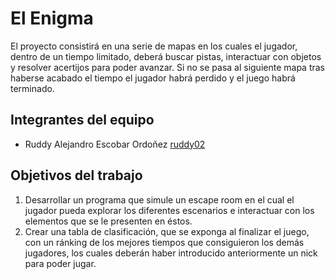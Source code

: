 # El Enigma

El proyecto consistirá en una serie de mapas en los cuales el jugador, dentro de un tiempo limitado, deberá buscar pistas, 
interactuar con objetos y resolver acertijos para poder avanzar.
Si no se pasa al siguiente mapa tras haberse acabado el tiempo el jugador habrá perdido y el juego habrá terminado.


## Integrantes del equipo

- Ruddy Alejandro Escobar Ordoñez [ruddy02](https://github.com/ruddy02)

## Objetivos del trabajo

1. Desarrollar un programa que simule un escape room en el cual el jugador pueda explorar los diferentes escenarios e 
interactuar con los elementos que se le presenten en éstos.
2. Crear una tabla de clasificación, que se exponga al finalizar el juego, con un ránking de los mejores tiempos que consiguieron los demás jugadores,
los cuales deberán haber introducido anteriormente un nick para poder jugar.


